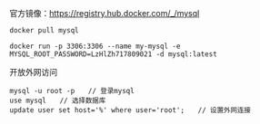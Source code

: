 官方镜像：https://registry.hub.docker.com/_/mysql

```
docker pull mysql

docker run -p 3306:3306 --name my-mysql -e MYSQL_ROOT_PASSWORD=LzHlZh717809021 -d mysql:latest
```



开放外网访问

```
mysql -u root -p　　// 登录mysql
use mysql　　// 选择数据库  
update user set host='%' where user='root';　　// 设置外网连接  
```

